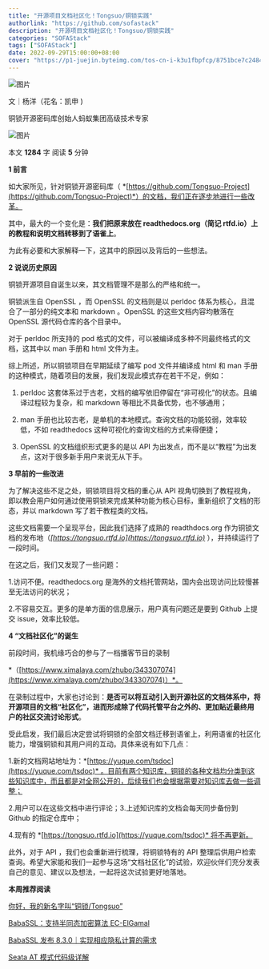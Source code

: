 ```yaml
---
title: "开源项目文档社区化！Tongsuo/铜锁实践"
authorlink: "https://github.com/sofastack"
description: "开源项目文档社区化！Tongsuo/铜锁实践"
categories: "SOFAStack"
tags: ["SOFAStack"]
date: 2022-09-29T15:00:00+08:00
cover: "https://p1-juejin.byteimg.com/tos-cn-i-k3u1fbpfcp/8751bce7c2484ee79b7b21b566735d25~tplv-k3u1fbpfcp-watermark.image?"
---
```


![图片](https://p3-juejin.byteimg.com/tos-cn-i-k3u1fbpfcp/fb410a00ee1942ecb8699aa8d97dbab6~tplv-k3u1fbpfcp-zoom-1.image)  

文｜杨洋（花名：凯申 )

铜锁开源密码库创始人蚂蚁集团高级技术专家  

![图片](https://p3-juejin.byteimg.com/tos-cn-i-k3u1fbpfcp/4f7361f2198c4342bd48c4cf8b7e432c~tplv-k3u1fbpfcp-zoom-1.image)

本文 **1284** 字 阅读 **5** 分钟

**1 前言**

如大家所见，针对铜锁开源密码库（ *[https://github.com/Tongsuo-Project](https://github.com/Tongsuo-Project)*）的文档，我们正在逐步地进行一些改革。

其中，最大的一个变化是：**我们把原来放在 readthedocs.org（简记 rtfd.io）上的教程和说明文档转移到了语雀上**。

为此有必要和大家解释一下，这其中的原因以及背后的一些想法。

**2 说说历史原因**

铜锁开源项目自诞生以来，其文档管理不是那么的严格和统一。

铜锁派生自 OpenSSL ，而 OpenSSL 的文档则是以 perldoc 体系为核心，且混合了一部分的纯文本和 markdown 。OpenSSL 的这些文档内容均散落在 OpenSSL 源代码仓库的各个目录中。

对于 perldoc 所支持的 pod 格式的文件，可以被编译成多种不同最终格式的文档，这其中以 man 手册和 html 文件为主。  

综上所述，所以铜锁项目在早期延续了编写 pod 文件并编译成 html 和 man 手册的这种模式，随着项目的发展，我们发现此模式存在若干不足，例如：

1. perldoc 这套体系过于古老，文档的编写依旧停留在“非可视化”的状态。且编译过程较为复杂，和 markdown 等相比不具备优势，也不够通用；

2. man 手册也比较古老，是单机的本地模式。查询文档的功能较弱，效率较低，不如 readthedocs 这种可视化的查询文档的方式来得便捷；

3. OpenSSL 的文档组织形式更多的是以 API 为出发点，而不是以“教程”为出发点，这对于很多新手用户来说无从下手。  

**3 早前的一些改进**

为了解决这些不足之处，铜锁项目将文档的重心从 API 视角切换到了教程视角，即以教会用户如何通过使用铜锁来完成某种功能为核心目标，重新组织了文档的形态，并以 markdown 写了若干教程类的文档。

这些文档需要一个呈现平台，因此我们选择了成熟的 readthdocs.org 作为铜锁文档的发布地（*[https://tongsuo.rtfd.io](https://tongsuo.rtfd.io)* ），并持续运行了一段时间。

在这之后，我们又发现了一些问题：

1.访问不便。readthedocs.org 是海外的文档托管网站，国内会出现访问比较慢甚至无法访问的状况；  

2.不容易交互。更多的是单方面的信息展示，用户真有问题还是要到 Github 上提交 issue，效率比较低。  

**4 “文档社区化”的诞生**

前段时间，我机缘巧合的参与了一档播客节目的录制

*（[https://www.ximalaya.com/zhubo/343307074](https://www.ximalaya.com/zhubo/343307074)）*。

在录制过程中，大家也讨论到：**是否可以将互动引入到开源社区的文档体系中，将开源项目的文档“社区化”，进而形成除了代码托管平台之外的、更加贴近最终用户的社区交流讨论形式**。

受此启发，我们最后决定尝试将铜锁的全部文档迁移到语雀上，利用语雀的社区化能力，增强铜锁和其用户间的互动。具体来说有如下几点：

1.新的文档网站地址为：*[https://yuque.com/tsdoc](https://yuque.com/tsdoc)* 。目前有两个知识库，铜锁的各种文档均分类到这些知识库中，而且都是对全网公开的，后续我们也会根据需要对知识库去做一些调整；  

2.用户可以在这些文档中进行评论；3.上述知识库的文档会每天同步备份到 Github 的指定仓库中；  

4.现有的 *[https://tongsuo.rtfd.io](https://yuque.com/tsdoc)* 将不再更新。

此外，对于 API ，我们也会重新进行梳理，将铜锁特有的 API 整理后供用户检索查询。希望大家能和我们一起参与这场“文档社区化”的试验，欢迎伙伴们充分发表自己的意见、建议以及想法，一起将这次试验更好地落地。

**本周推荐阅读**

[你好，我的新名字叫“铜锁/Tongsuo”](http://mp.weixin.qq.com/s?__biz=MzUzMzU5Mjc1Nw==&mid=2247513818&idx=1&sn=e0884180a5401d4972bd9a8d3ed150be&chksm=faa35900cdd4d01669f732eb662e7c644caa663f6ae41dd3e3f8b28e77d72763e34c1935fe0d&scene=21)

[BabaSSL：支持半同态加密算法 EC-ElGamal](http://mp.weixin.qq.com/s?__biz=MzUzMzU5Mjc1Nw==&mid=2247502645&idx=1&sn=efb490d530f4254a8b12dff89714ace7&chksm=faa324efcdd4adf9119222551a407da68e388fd1b3f652fc034860fee9d687311e2136bbd28c&scene=21)

[BabaSSL 发布 8.3.0｜实现相应隐私计算的需求](http://mp.weixin.qq.com/s?__biz=MzUzMzU5Mjc1Nw==&mid=2247502271&idx=1&sn=861bcea32cc766721bb6fd95361ef6eb&chksm=faa32665cdd4af73dcc42c51f79e6c61035cddf95ecad822ea6e85cb188c60cb85c9b8027484&scene=21)

[Seata AT 模式代码级详解](http://mp.weixin.qq.com/s?__biz=MzUzMzU5Mjc1Nw==&mid=2247516247&idx=1&sn=f57bb355cef6b823a32cd8b30c0b53ee&chksm=faa36f8dcdd4e69b91a9231330f82af5558de9349425b97e2e88e6fb3f8b33845d93af156fb1&scene=21)
